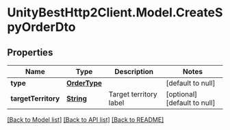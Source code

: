 # UnityBestHttp2Client.Model.CreateSpyOrderDto
## Properties

Name | Type | Description | Notes
------------ | ------------- | ------------- | -------------
**type** | [**OrderType**](OrderType.md) |  | [default to null]
**targetTerritory** | [**String**](string.md) | Target territory label | [optional] [default to null]

[[Back to Model list]](../README.md#documentation-for-models) [[Back to API list]](../README.md#documentation-for-api-endpoints) [[Back to README]](../README.md)

